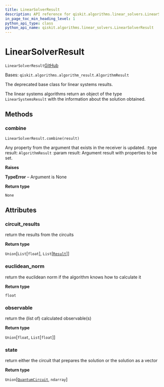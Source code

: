 ```yaml
---
title: LinearSolverResult
description: API reference for qiskit.algorithms.linear_solvers.LinearSolverResult
in_page_toc_min_heading_level: 1
python_api_type: class
python_api_name: qiskit.algorithms.linear_solvers.LinearSolverResult
---
```


# LinearSolverResult

<span id="qiskit.algorithms.linear_solvers.LinearSolverResult" />

`LinearSolverResult`[GitHub](https://github.com/qiskit/qiskit/tree/stable/0.40/qiskit/algorithms/linear_solvers/linear_solver.py "view source code")

Bases: `qiskit.algorithms.algorithm_result.AlgorithmResult`

The deprecated base class for linear systems results.

The linear systems algorithms return an object of the type `LinearSystemsResult` with the information about the solution obtained.

## Methods

### combine

<span id="qiskit.algorithms.linear_solvers.LinearSolverResult.combine" />

`LinearSolverResult.combine(result)`

Any property from the argument that exists in the receiver is updated. :type result: `AlgorithmResult` :param result: Argument result with properties to be set.

**Raises**

**TypeError** – Argument is None

**Return type**

`None`

## Attributes

<span id="qiskit.algorithms.linear_solvers.LinearSolverResult.circuit_results" />

### circuit\_results

return the results from the circuits

**Return type**

`Union`\[`List`\[`float`], `List`\[[`Result`](qiskit.result.Result "qiskit.result.result.Result")]]

<span id="qiskit.algorithms.linear_solvers.LinearSolverResult.euclidean_norm" />

### euclidean\_norm

return the euclidean norm if the algorithm knows how to calculate it

**Return type**

`float`

<span id="qiskit.algorithms.linear_solvers.LinearSolverResult.observable" />

### observable

return the (list of) calculated observable(s)

**Return type**

`Union`\[`float`, `List`\[`float`]]

<span id="qiskit.algorithms.linear_solvers.LinearSolverResult.state" />

### state

return either the circuit that prepares the solution or the solution as a vector

**Return type**

`Union`\[[`QuantumCircuit`](qiskit.circuit.QuantumCircuit "qiskit.circuit.quantumcircuit.QuantumCircuit"), `ndarray`]

